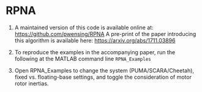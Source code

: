 # RPNA

1. A maintained version of this code is available online at:
https://github.com/pwensing/RPNA
A pre-print of the paper introducing this algorithm is available here:
https://arxiv.org/abs/1711.03896

2. To reproduce the examples in the accompanying paper, run the following at the MATLAB command line
`RPNA_Examples`

3. Open RPNA_Examples to change the system (PUMA/SCARA/Cheetah), fixed vs. floating-base settings, and toggle the consideration of motor rotor inertias.
